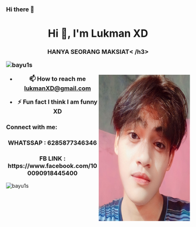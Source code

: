### Hi there 👋

<!--
**lukmanXD0/lukmanXD0** is a ✨ _special_ ✨ repository because its `README.md` (this file) appears on your GitHub profile.

Here are some ideas to get you started:

- 🔭 I’m currently working on ...
- 🌱 I’m currently learning ...
- 👯 I’m looking to collaborate on ...
- 🤔 I’m looking for help with ...
- 💬 Ask me about ...
- 📫 How to reach me: ...
- 😄 Pronouns: ...
- ⚡ Fun fact: ...
-->
<h1 align="center">Hi 👋, I'm Lukman XD</h1>
<h3 align="center">   HANYA SEORANG MAKSIAT<  /h3>

<p align="left"> <img src="https://komarev.com/ghpvc/?username=bayu1s&label=Profile%20views&color=129e00&style=plastic" alt="bayu1s" /> </p>
<img align="right" alt="Coding" width="250" height="400" src="IMG_20230509_233741.jpg">



- 📫 How to reach me **lukmanXD@gmail.com**

- ⚡ Fun fact **I think I am funny XD**

<h3 align="left">Connect with me:</h3>

<h3 align="center">WHATSSAP :  6285877346346</h3>
<h3 align="center">FB LINK : https://www.facebook.com/100090918445400 </h3>






<p><img align="left" src="https://github-readme-stats.vercel.app/api/top-langs?username=bayu1s&show_icons=true&locale=en&layout=compact" alt="bayu1s" /></p>

